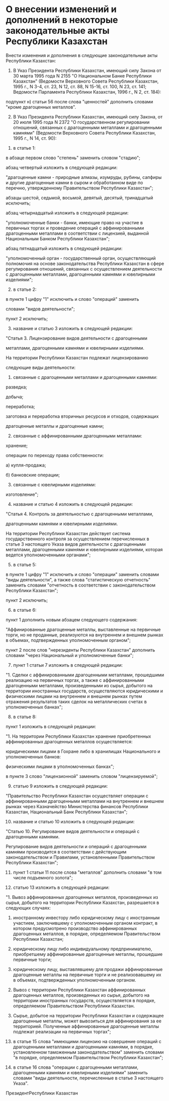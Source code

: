 # О внесении изменений и дополнений в некоторые законодательные акты Республики Казахстан

Внести изменения и дополнения в следующие законодательные акты Республики Казахстан:

1. В Указ Президента Республики Казахстан, имеющий силу Закона от 30 марта 1995 года N 2155 "О Национальном Банке Республики Казахстан" (Ведомости Верховного Совета Республики Казахстан, 1995 г., N 3-4, ст. 23, N 12, ст. 88, N 15-16, ст. 100, N 23, ст. 141; Ведомости Парламента Республики Казахстан, 1996 г., N 2, ст. 184):

подпункт н) статьи 56 после слова "ценностей" дополнить словами "кроме драгоценных металлов".

2. В Указ Президента Республики Казахстан, имеющий силу Закона, от 20 июля 1995 года N 2372 "О государственном регулировании отношений, связанных с драгоценными металлами и драгоценными камнями" (Ведомости Верховного Совета Республики Казахстан, 1995 г., N 14, ст. 90):

1) в статье 1:

в абзаце первом слово "степень" заменить словом "стадию";

абзац четвертый изложить в следующей редакции:

"драгоценные камни - природные алмазы, изумруды, рубины, сапфиры и другие драгоценные камни в сыром и обработанном виде по перечню, утвержденному Правительством Республики Казахстан";

абзацы шестой, седьмой, восьмой, девятый, десятый, тринадцатый исключить;

абзац четырнадцатый изложить в следующей редакции:

"уполномоченные банки - банки, имеющие право на участие в первичных торгах и проведение операций с аффинированными драгоценными металлами в соответствии с лицензией, выданной Национальным Банком Республики Казахстан";

абзац пятнадцатый изложить в следующей редакции:

"уполномоченный орган - государственный орган, осуществляющий полномочия на основе законодательства Республики Казахстан в сфере регулирования отношений, связанных с осуществлением деятельности с драгоценными металлами, драгоценными камнями и ювелирными изделиями";

2) в статье 2:

в пункте 1 цифру "1" исключить и слово "операций" заменить

словами "видов деятельности";

пункт 2 исключить;

3) название и статью 3 изложить в следующей редакции:

"Статья 3. Лицензирование видов деятельности с драгоценными

металлами, драгоценными камнями и ювелирными изделиями.

На территории Республики Казахстан подлежат лицензированию

следующие виды деятельности:

1) связанные с драгоценными металлами и драгоценными камнями:

разведка;

добыча;

переработка;

заготовка и переработка вторичных ресурсов и отходов, содержащих

драгоценные металлы и драгоценные камни;

2) связанные с аффинированными драгоценными металлами:

хранение;

операции по переходу права собственности:

а) купля-продажа;

б) банковские операции;

3) связанные с ювелирными изделиями:

изготовление";

4) название и статью 4 изложить в следующей редакции:

"Статья 4. Контроль за деятельностью с драгоценными металлами,

драгоценными камнями и ювелирными изделиями.

На территории Республики Казахстан действует система государственного контроля за осуществлением перечисленных в статье 3 настоящего Указа видов деятельности с драгоценными металлами, драгоценными камнями и ювелирными изделиями, которая ведется уполномоченными органами";

5) в статье 5:

в пункте 1 цифру "1" исключить и слово "операции" заменить словами "виды деятельности", а также слова "статистическую отчетность" заменить словами "отчетность в соответствии с законодательством Республики Казахстан";

пункт 2 исключить;

6) в статье 6:

пункт 1 дополнить новым абзацем следующего содержания:

"Аффинированные драгоценные металлы, выставленные на первичные торги, но не проданные, реализуются на внутреннем и внешнем рынках в объемах, подтвержденных уполномоченным органом";

пункт 2 после слов "нерезиденты Республики Казахстан" дополнить словами "через Национальный и уполномоченные банки";

7) пункт 1 статьи 7 изложить в следующей редакции:

"1. Сделки с аффинированными драгоценными металлами, прошедшими реализацию на первичных торгах, а также с аффинированными драгоценными металлами, произведенными из сырья, добытого на территории иностранных государств, осуществляются юридическими и физическими лицами на внутреннем и внешнем рынках путем отражения результатов таких сделок на металлических счетах в уполномоченных банках";

8) в статье 8:

пункт 1 изложить в следующей редакции:

"1. На территории Республики Казахстан хранение приобретенных аффинированных драгоценных металлов осуществляется:

юридическими лицами в Гохране либо в хранилищах Национального и уполномоченных банков:

физическими лицами в уполномоченных банках";

в пункте 3 слово "лицензионной" заменить словом "лицензируемой";

9) статью 9 изложить в следующей редакции:

"Правительство Республики Казахстан осуществляет операции с аффинированными драгоценными металлами на внутреннем и внешнем рынках через Казначейство Министерства финансов Республики Казахстан, Национальный Банк Республики Казахстан";

10) название и статью 10 изложить в следующей редакции:

"Статью 10. Регулирование видов деятельности и операций с драгоценными камнями.

Регулирование видов деятельности и операций с драгоценными камнями производится в соответствии с действующим законодательством и Правилами, установленными Правительством Республики Казахстан";

11) пункт 1 статьи 11 после слова "металлов" дополнить словами "в том числе подъемного золота";

12) статью 13 изложить в следующей редакции:

"1. Вывоз аффинированных драгоценных металлов, произведенных из сырья, добытого на территории Республики Казахстан, разрешается в следующих случаях:

1) иностранному инвестору либо юридическому лицу с иностранным участием, заключившему с уполномоченным органом контракт, в котором предусмотрено производство аффинированных драгоценных металлов, в порядке, определяемом Правительством Республики Казахстан;

2) юридическому лицу либо индивидуальному предпринимателю, приобретшему аффинированные драгоценные металлы, прошедшие первичные торги;

3) юридическому лицу, выставлявшему для продажи аффинированные драгоценные металлы на первичные торги и не реализовавшему их в объемах, подтвержденных уполномоченным органом.

2. Вывоз с территории Республики Казахстан аффинированных драгоценных металлов, произведенных из сырья, добытого на территории иностранных государств, осуществляется в порядке, определяемом Правительством Республики Казахстан.

3. Сырье, добытое на территории Республики Казахстан и содержащее драгоценные металлы, может вывозиться для аффинирования за ее территорией. Полученные аффинированные драгоценные металлы подлежат реализации на первичных торгах";

13) в статье 15 слова "имеющими лицензию на совершение операций с драгоценными металлами и драгоценными камнями, в порядке, установленном таможенным законодательством" заменить словами "в порядке, определяемом Правительством Республики Казахстан";

14) в статье 16 слова "операции с драгоценными металлами, драгоценными камнями и ювелирными изделиями" заменить словами "виды деятельности, перечисленные в статье 3 настоящего Указа".

ПрезидентРеспублики Казахстан

